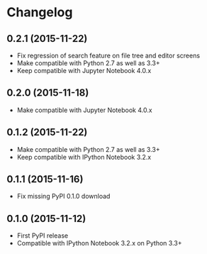 # Changelog

## 0.2.1 (2015-11-22)

* Fix regression of search feature on file tree and editor screens
* Make compatible with Python 2.7 as well as 3.3+
* Keep compatible with Jupyter Notebook 4.0.x

## 0.2.0 (2015-11-18)

* Make compatible with Jupyter Notebook 4.0.x

## 0.1.2 (2015-11-22)

* Make compatible with Python 2.7 as well as 3.3+
* Keep compatible with IPython Notebook 3.2.x

## 0.1.1 (2015-11-16)

* Fix missing PyPI 0.1.0 download

## 0.1.0 (2015-11-12)

* First PyPI release
* Compatible with IPython Notebook 3.2.x on Python 3.3+